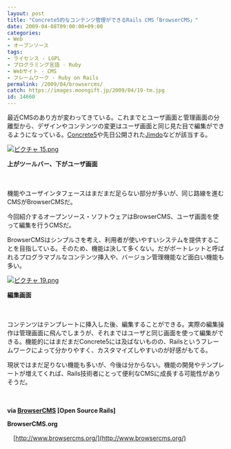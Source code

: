 ```yaml
---
layout: post
title: "Concrete5的なコンテンツ管理ができるRails CMS「BrowserCMS」"
date: 2009-04-08T09:00:00+09:00
categories:
- Web
- オープンソース
tags: 
- ライセンス - LGPL
- プログラミング言語 - Ruby
- Webサイト - CMS
- フレームワーク - Ruby on Rails
permalink: /2009/04/browsercms/
catch: https://images.moongift.jp/2009/04/19-tm.jpg
id: 14660
---
```

最近CMSのあり方が変わってきている。これまでとユーザ画面と管理画面の分離型から、デザインやコンテンツの変更はユーザ画面と同じ見た目で編集ができるようになっている。[Concrete5](http://www.moongift.jp/2008/11/concrete5/)や先日公開された[Jimdo](http://jp.jimdo.com/)などが該当する。

  

[![ピクチャ 15.png](https://images.moongift.jp/2009/04/15-tm.jpg)](https://images.moongift.jp/2009/04/15.png)  
  
**上がツールバー、下がユーザ画面**

  

　

  

機能やユーザインタフェースはまだまだ足らない部分が多いが、同じ路線を進むCMSがBrowserCMSだ。

  

今回紹介するオープンソース・ソフトウェアはBrowserCMS、ユーザ画面を使って編集を行うCMSだ。

  
<!--more-->

BrowserCMSはシンプルさを考え、利用者が使いやすいシステムを提供することを目指している。そのため、機能は決して多くない。だがポートレットと呼ばれるプログラマブルなコンテンツ挿入や、バージョン管理機能など面白い機能も多い。

  

[![ピクチャ 19.png](https://images.moongift.jp/2009/04/19-tm.jpg)](https://images.moongift.jp/2009/04/19.png)  
  
**編集画面**

  

　

  

コンテンツはテンプレートに挿入した後、編集することができる。実際の編集操作は管理画面に飛んでしまうが、それまではユーザと同じ画面を使って編集ができる。機能的にはまだまだConcrete5には及ばないものの、Railsというフレームワークによって分かりやすく、カスタマイズしやすいのが好感がもてる。

  

現状ではまだ足りない機能も多いが、今後は分からない。機能の開発やテンプレートが増えてくれば、Rails技術者にとって便利なCMSに成長する可能性がありそうだ。

  

　

  

**via [BrowserCMS](http://www.opensourcerails.com/projects/53146-BrowserCMS) [Open Source Rails]**

  

**BrowserCMS.org**  
  
　[http://www.browsercms.org/](http://www.browsercms.org/)

  
